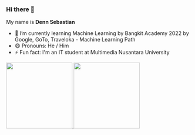 ### Hi there 👋

My name is **Denn Sebastian**

- 🌱 I’m currently learning Machine Learning by Bangkit Academy 2022 by Google, GoTo, Traveloka - Machine Learning Path
- 😄 Pronouns: He / Him
- ⚡ Fun fact: I'm an IT student at Multimedia Nusantara University

<p align="left">
<a href="https://github.com/gilangadhan">
  <img height="180em" src="https://github-readme-stats-eight-theta.vercel.app/api?username=denn-acrymoore&show_icons=true&theme=algolia&include_all_commits=true&count_private=true"/>
  <img height="180em" src="https://github-readme-stats-eight-theta.vercel.app/api/top-langs/?username=denn-acrymoore&layout=compact&langs_count=8&theme=algolia"/>
</a>
</p>

<!--
**denn-acrymoore/denn-acrymoore** is a ✨ _special_ ✨ repository because its `README.md` (this file) appears on your GitHub profile.

Here are some ideas to get you started:

- 🔭 I’m currently working on ...
- 🌱 I’m currently learning ...
- 👯 I’m looking to collaborate on ...
- 🤔 I’m looking for help with ...
- 💬 Ask me about ...
- 📫 How to reach me: ...
- 😄 Pronouns: ...
- ⚡ Fun fact: ...
-->
